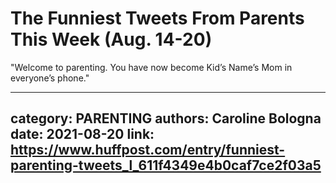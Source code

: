 # The Funniest Tweets From Parents This Week (Aug. 14-20)

"Welcome to parenting. You have now become Kid’s Name’s Mom in everyone’s phone."

---
category: PARENTING
authors: Caroline Bologna
date: 2021-08-20
link: https://www.huffpost.com/entry/funniest-parenting-tweets_l_611f4349e4b0caf7ce2f03a5
---
